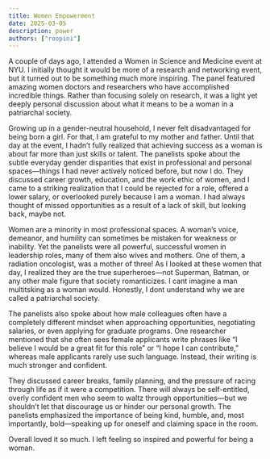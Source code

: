 ```yaml
---
title: Women Empowerment
date: 2025-03-05
description: power
authors: ["roopini"]
---
```


A couple of days ago, I attended a Women in Science and Medicine event at NYU. I initially thought it would be more of a research and networking event, but it turned out to be something much more inspiring. The panel featured amazing women doctors and researchers who have accomplished incredible things. Rather than focusing solely on research, it was a light yet deeply personal discussion about what it means to be a woman in a patriarchal society.

Growing up in a gender-neutral household, I never felt disadvantaged for being born a girl. For that, I am grateful to my mother and father. Until that day at the event, I hadn’t fully realized that achieving success as a woman is about far more than just skills or talent. The panelists spoke about the subtle everyday gender disparities that exist in professional and personal spaces—things I had never actively noticed before, but now I do. They discussed career growth, education, and the work ethic of women, and I came to a striking realization that I could be rejected for a role, offered a lower salary, or overlooked purely because I am a woman. I had always thought of missed opportunities as a result of a lack of skill, but looking back, maybe not. 

Women are a minority in most professional spaces. A woman’s voice, demeanor, and humility can sometimes be mistaken for weakness or inability. Yet the panelists were all powerful, successful women in leadership roles, many of them also wives and mothers. One of them, a radiation oncologist, was a mother of three! As I looked at these women that day, I realized they are the true superheroes—not Superman, Batman, or any other male figure that society romanticizes. I cant imagine a man multitsking as a woman would. Honestly, I dont understand why we are called a patriarchal society. 

The panelists also spoke about how male colleagues often have a completely different mindset when approaching opportunities, negotiating salaries, or even applying for graduate programs. One researcher mentioned that she often sees female applicants write phrases like “I believe I would be a great fit for this role” or “I hope I can contribute,” whereas male applicants rarely use such language. Instead, their writing is much stronger and confident.

They discussed career breaks, family planning, and the pressure of racing through life as if it were a competition. There will always be self-entitled, overly confident men who seem to waltz through opportunities—but we shouldn’t let that discourage us or hinder our personal growth. The panelists emphasized the importance of being kind, humble, and, most importantly, bold—speaking up for oneself and claiming space in the room.

Overall loved it so much. I left feeling so inspired and powerful for being a woman. 

